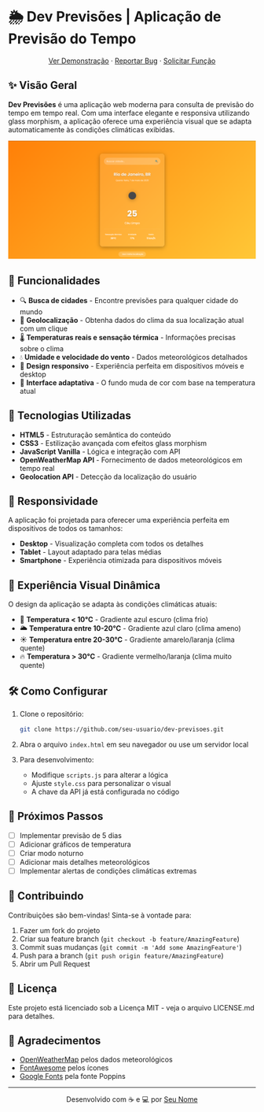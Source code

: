 # 🌦️ Dev Previsões | Aplicação de Previsão do Tempo


<div align="center">

  <p align="center">
    <a href="https://dev-previsao-tempo.netlify.app/">Ver Demonstração</a>
    ·
    <a href="https://github.com/seu-usuario/dev-previsoes/issues">Reportar Bug</a>
    ·
    <a href="https://github.com/seu-usuario/dev-previsoes/issues">Solicitar Função</a>
  </p>
</div>

## ✨ Visão Geral

**Dev Previsões** é uma aplicação web moderna para consulta de previsão do tempo em tempo real. Com uma interface elegante e responsiva utilizando glass morphism, a aplicação oferece uma experiência visual que se adapta automaticamente às condições climáticas exibidas.

<div align="center">
  <img src="https://github.com/GabrielDevelop777/dev-previsao/blob/master/assets/Captura%20de%20tela%202025-05-07%20190402.png?raw=true" alt="Screenshot da aplicação" width="600">
</div>

## 🚀 Funcionalidades

- 🔍 **Busca de cidades** - Encontre previsões para qualquer cidade do mundo
- 📍 **Geolocalização** - Obtenha dados do clima da sua localização atual com um clique
- 🌡️ **Temperaturas reais e sensação térmica** - Informações precisas sobre o clima
- 💧 **Umidade e velocidade do vento** - Dados meteorológicos detalhados
- 🎨 **Design responsivo** - Experiência perfeita em dispositivos móveis e desktop
- 🌈 **Interface adaptativa** - O fundo muda de cor com base na temperatura atual

## 🔧 Tecnologias Utilizadas

- **HTML5** - Estruturação semântica do conteúdo
- **CSS3** - Estilização avançada com efeitos glass morphism
- **JavaScript Vanilla** - Lógica e integração com API
- **OpenWeatherMap API** - Fornecimento de dados meteorológicos em tempo real
- **Geolocation API** - Detecção da localização do usuário

## 📱 Responsividade

A aplicação foi projetada para oferecer uma experiência perfeita em dispositivos de todos os tamanhos:

- **Desktop** - Visualização completa com todos os detalhes
- **Tablet** - Layout adaptado para telas médias
- **Smartphone** - Experiência otimizada para dispositivos móveis

## 🎨 Experiência Visual Dinâmica

O design da aplicação se adapta às condições climáticas atuais:

- 🧊 **Temperatura < 10°C** - Gradiente azul escuro (clima frio)
- 🌥️ **Temperatura entre 10-20°C** - Gradiente azul claro (clima ameno)
- ☀️ **Temperatura entre 20-30°C** - Gradiente amarelo/laranja (clima quente)
- 🔥 **Temperatura > 30°C** - Gradiente vermelho/laranja (clima muito quente)

## 🛠️ Como Configurar

1. Clone o repositório:
   ```bash
   git clone https://github.com/seu-usuario/dev-previsoes.git
   ```

2. Abra o arquivo `index.html` em seu navegador ou use um servidor local

3. Para desenvolvimento:
   - Modifique `scripts.js` para alterar a lógica
   - Ajuste `style.css` para personalizar o visual
   - A chave da API já está configurada no código

## 📌 Próximos Passos

- [ ] Implementar previsão de 5 dias
- [ ] Adicionar gráficos de temperatura
- [ ] Criar modo noturno
- [ ] Adicionar mais detalhes meteorológicos
- [ ] Implementar alertas de condições climáticas extremas

## 🤝 Contribuindo

Contribuições são bem-vindas! Sinta-se à vontade para:

1. Fazer um fork do projeto
2. Criar sua feature branch (`git checkout -b feature/AmazingFeature`)
3. Commit suas mudanças (`git commit -m 'Add some AmazingFeature'`)
4. Push para a branch (`git push origin feature/AmazingFeature`)
5. Abrir um Pull Request

## 📄 Licença

Este projeto está licenciado sob a Licença MIT - veja o arquivo LICENSE.md para detalhes.

## 🙏 Agradecimentos

- [OpenWeatherMap](https://openweathermap.org/) pelos dados meteorológicos
- [FontAwesome](https://fontawesome.com/) pelos ícones
- [Google Fonts](https://fonts.google.com/) pela fonte Poppins

---

<div align="center">
  Desenvolvido com ☕ e 💻 por <a href="https://github.com/seu-usuario">Seu Nome</a>
</div>
